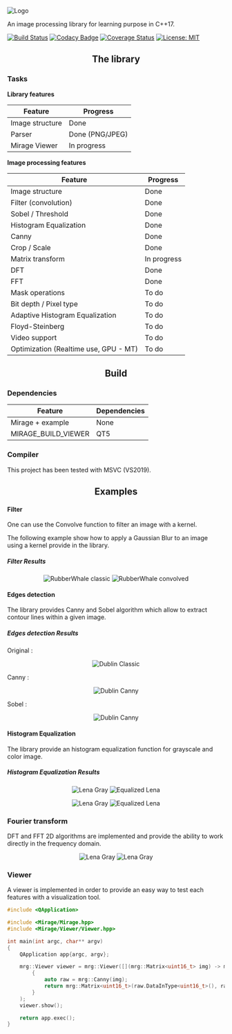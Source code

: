 ![Logo](readmefiles/banniere.png) 

An image processing library for learning purpose in C++17.

[![Build Status](https://travis-ci.org/PlathC/Mirage.svg?branch=master)](https://travis-ci.org/PlathC/Mirage)
[![Codacy Badge](https://api.codacy.com/project/badge/Grade/e7674eb14f3a4636b98ded41d9cbb42c)](https://www.codacy.com/manual/PlathC/Mirage?utm_source=github.com&amp;utm_medium=referral&amp;utm_content=PlathC/Mirage&amp;utm_campaign=Badge_Grade) 
[![Coverage Status](https://coveralls.io/repos/github/PlathC/Mirage/badge.svg?branch=master)](https://coveralls.io/github/PlathC/Mirage?branch=master)
[![License: MIT](https://img.shields.io/badge/License-MIT-yellow.svg)](https://opensource.org/licenses/MIT)

<h2 align="center">The library</h2>

### __Tasks__

__Library features__

| Feature           | Progress                                                     |
|-------------------|--------------------------------------------------------------|
| Image structure   | Done                                                         |
| Parser            | Done (PNG/JPEG)                                              |
| Mirage Viewer     | In progress                                                  |

__Image processing features__ 

| Feature                                    | Progress             |
|--------------------------------------------|----------------------|
| Image structure                            | Done                 |
| Filter (convolution)                       | Done                 |
| Sobel / Threshold                          | Done                 |
| Histogram Equalization                     | Done                 |
| Canny                                      | Done                 |
| Crop / Scale                               | Done                 |
| Matrix transform                           | In progress          |
| DFT                                        | Done                 |
| FFT                                        | Done                 |
| Mask operations                            | To do                |
| Bit depth / Pixel type                     | To do                |
| Adaptive Histogram Equalization            | To do                |
| Floyd-Steinberg                            | To do                |
| Video support                              | To do                |
| Optimization (Realtime use, GPU - MT)      | To do                |

<h2 align="center">Build</h2>

### Dependencies 

| Feature                          | Dependencies |
|----------------------------------|--------------|
| Mirage + example                 | None         | 
| MIRAGE_BUILD_VIEWER              | QT5          | 
 
### Compiler

This project has been tested with MSVC (VS2019).

<h2 align="center">Examples</h2>

#### __Filter__ 

One can use the Convolve function to filter an image with a kernel.

The following example show how to apply a Gaussian Blur to an image using 
a kernel provide in the library.

##### Filter Results 

<p align="center">
	<img src="readmefiles/rubberwhale.png" alt="RubberWhale classic"/> <img src="readmefiles/rubberwhale-convolve.png" alt="RubberWhale convolved"/> 
</p>

#### __Edges detection__

The library provides Canny and Sobel algorithm which allow to extract 
contour lines within a given image.

##### Edges detection Results

Original : 

<p align="center">
	<img src="readmefiles/HouseDublin.jpg" alt="Dublin Classic"/> 
</p>

Canny :

<p align="center">
	<img src="readmefiles/HouseDublin-Canny.jpg" alt="Dublin Canny"/> 
</p>

Sobel :

<p align="center">
	<img src="readmefiles/HouseDublin-Sobel.jpg" alt="Dublin Canny"/> 
</p>

#### __Histogram Equalization__

The library provide an histogram equalization function for grayscale and 
color image.

##### Histogram Equalization Results 

<p align="center">
	<img src="readmefiles/lena-gray.jpg" alt="Lena Gray"/> <img src="readmefiles/lena-eq.jpg" alt="Equalized Lena"/>
</p>


<p align="center">
	<img src="samples/lena.png" alt="Lena Gray"/> <img src="readmefiles/lenaC-eq.png" alt="Equalized Lena"/>
</p>

### __Fourier transform__

DFT and FFT 2D algorithms are implemented and provide the ability to work directly 
in the frequency domain.

<p align="center">
	<img src="readmefiles/lena-gray.jpg" alt="Lena Gray"/> <img src="readmefiles/lena-fft.jpg" alt="Lena Gray"/>
</p>

### __Viewer__

A viewer is implemented in order to provide an easy way to test each features with a
 visualization tool.
 
```cpp
#include <QApplication>

#include <Mirage/Mirage.hpp>
#include <Mirage/Viewer/Viewer.hpp>

int main(int argc, char** argv)
{
    QApplication app{argc, argv};

    mrg::Viewer viewer = mrg::Viewer([](mrg::Matrix<uint16_t> img) -> mrg::Matrix<uint16_t>
        {
            auto raw = mrg::Canny(img);
            return mrg::Matrix<uint16_t>(raw.DataInType<uint16_t>(), raw.Width(), raw.Height(), 1);
        }
    );
    viewer.show();

    return app.exec();
}
```

